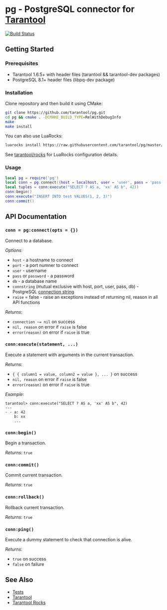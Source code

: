 # pg - PostgreSQL connector for [Tarantool][]

[![Build Status](https://travis-ci.org/tarantool/pg.png?branch=master)](https://travis-ci.org/tarantool/pg)

## Getting Started

### Prerequisites

 * Tarantool 1.6.5+ with header files (tarantool && tarantool-dev packages)
 * PostgreSQL 8.1+ header files (libpq-dev package)

### Installation

Clone repository and then build it using CMake:

``` bash
git clone https://github.com/tarantool/pg.git
cd pg && cmake . -DCMAKE_BUILD_TYPE=RelWithDebugInfo
make
make install
```

You can also use LuaRocks:

``` bash
luarocks install https://raw.githubusercontent.com/tarantool/pg/master/pg-scm-1.rockspec --local
```

See [tarantool/rocks][TarantoolRocks] for LuaRocks configuration details.

### Usage

``` lua
local pg = require('pg')
local conn = pg.connect({host = localhost, user = 'user', pass = 'pass', db = 'db'})
local tuples = conn:execute("SELECT ? AS a, 'xx' AS b", 42))
conn:begin()
conn:execute("INSERT INTO test VALUES(1, 2, 3)")
conn:commit()
```

## API Documentation

### `conn = pg:connect(opts = {})`

Connect to a database.

*Options*:

 - `host` - a hostname to connect
 - `port` - a port numner to connect
 - `user` - username
 - `pass` or `password` - a password
 - `db` - a database name
 - `connstring` (mutual exclusive with host, port, user, pass, db) - PostgreSQL
   [connection string][PQconnstring]
 - `raise` = false - raise an exceptions instead of returning nil, reason in
   all API functions

*Returns*:

 - `connection ~= nil` on success
 - `nil, reason` on error if `raise` is false
 - `error(reason)` on error if `raise` is true

### `conn:execute(statement, ...)`

Execute a statement with arguments in the current transaction.

*Returns*:
 - `{ { column1 = value, column2 = value }, ... }` on success
 - `nil, reason` on error if `raise` is false
 - `error(reason)` on error if `raise` is true

*Example*:
```
tarantool> conn:execute("SELECT ? AS a, 'xx' AS b", 42)
---
- - a: 42
    b: xx
    ...
```

### `conn:begin()`

Begin a transaction.

*Returns*: `true`

### `conn:commit()`

Commit current transaction.

*Returns*: `true`

### `conn:rollback()`

Rollback current transaction.

*Returns*: `true`

### `conn:ping()`

Execute a dummy statement to check that connection is alive.

*Returns*:

 - `true` on success
 - `false` on failure

## See Also

 * [Tests][]
 * [Tarantool][]
 * [Tarantool Rocks][TarantoolRocks]

[Tarantool]: http://github.com/tarantool/tarantool
[Tests]: https://github.com/tarantool/pg/tree/master/test
[PQconnstring]: http://www.postgresql.org/docs/9.4/static/libpq-connect.html#LIBPQ-CONNSTRING
[TarantoolRocks]: https://github.com/tarantool/rocks
